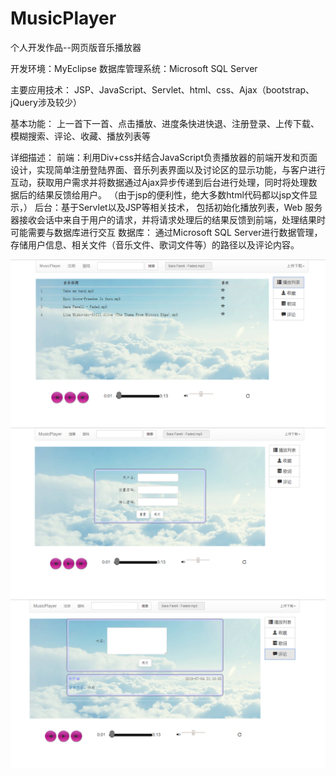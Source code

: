 # MusicPlayer
个人开发作品--网页版音乐播放器

开发环境：MyEclipse
数据库管理系统：Microsoft SQL Server

主要应用技术：
JSP、JavaScript、Servlet、html、css、Ajax（bootstrap、jQuery涉及较少）

基本功能：
上一首下一首、点击播放、进度条快进快退、注册登录、上传下载、模糊搜索、评论、收藏、播放列表等

详细描述：
前端：利用Div+css并结合JavaScript负责播放器的前端开发和页面设计，实现简单注册登陆界面、音乐列表界面以及讨论区的显示功能，与客户进行互动，获取用户需求并将数据通过Ajax异步传递到后台进行处理，同时将处理数据后的结果反馈给用户。 （由于jsp的便利性，绝大多数html代码都以jsp文件显示，）
后台：基于Servlet以及JSP等相关技术， 包括初始化播放列表，Web 服务器接收会话中来自于用户的请求，并将请求处理后的结果反馈到前端，处理结果时可能需要与数据库进行交互
数据库： 通过Microsoft SQL Server进行数据管理，存储用户信息、相关文件（音乐文件、歌词文件等）的路径以及评论内容。

![image](https://github.com/YZK0518/MusicPlayer/blob/master/MavenImages/%E6%92%AD%E6%94%BE%E5%88%97%E8%A1%A8.PNG)
![image](https://github.com/YZK0518/MusicPlayer/blob/master/MavenImages/%E6%B3%A8%E5%86%8C%E7%95%8C%E9%9D%A2.PNG)
![image](https://github.com/YZK0518/MusicPlayer/blob/master/MavenImages/%E8%AF%84%E8%AE%BA.PNG)
